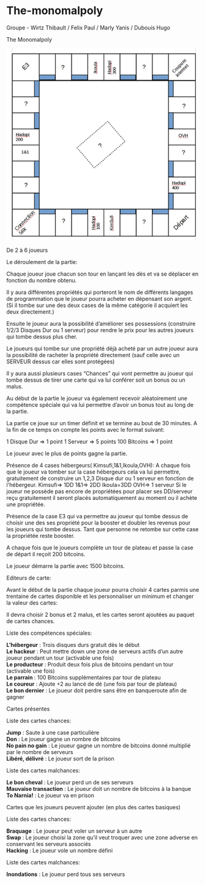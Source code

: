 ﻿# The-monomalpoly
Groupe - Wirtz Thibault / Felix Paul / Marly Yanis / Dubouis Hugo

The Monomalpoly

![Google logo](https://github.com/CIASIE-2018/The-monomalpoly/blob/master/image/plateau.jpg "Plateau du monomalpoly")

De 2 à 6 joueurs

Le déroulement de la partie:

Chaque joueur joue chacun son tour en lançant les dés et va se déplacer en fonction du nombre obtenu. 

Il y aura différentes propriétés qui porteront le nom de différents langages de programmation que le joueur pourra acheter en dépensant son argent. (Si il tombe sur une des deux cases de la même catégorie il acquiert les deux directement.)

Ensuite le joueur aura la possibilité d’améliorer ses possessions (construire 1/2/3 Disques Dur ou 1 serveur) pour rendre le prix pour les autres joueurs qui tombe dessus plus cher.

Le joueurs qui tombe sur une propriété déjà acheté par un autre joueur aura la possibilité de racheter la propriété directement (sauf celle avec un SERVEUR dessus car elles sont protégées)

Il y aura aussi plusieurs cases “Chances” qui vont permettre au joueur qui tombe dessus de tirer une carte qui va lui conférer soit un bonus ou un malus.

Au début de la partie le joueur va également recevoir aléatoirement une compétence spéciale qui va lui permettre d’avoir un bonus tout au long de la partie.

La partie ce joue sur un timer définit et se termine au bout de 30 minutes. A la fin de ce temps on compte les points avec le format suivant:

1 Disque Dur => 1 point
1 Serveur => 5 points
100 Bitcoins => 1 point

Le joueur avec le plus de points gagne la partie.

Présence de 4 cases hébergeurs( Kimsufi,1&1,Ikoula,OVH): A chaque fois que le joueur va tomber sur la case hébergeurs cela va lui permettre, gratuitement de construire un 1,2,3 Disque dur ou 1 serveur en fonction de l'hébergeur.
Kimsufi=> 1DD
1&1=> 2DD
Ikoula=3DD
OVH=> 1 serveur
Si le joueur ne possède pas encore de propriétées pour placer ses DD/serveur reçu gratuitement il seront placés automatiquement au moment ou il achète une propriétée.

Présence de la case E3 qui va permettre au joueur qui tombe dessus de choisir une des ses propriété pour la booster et doubler les revenus pour les joueurs qui tombe dessus.
Tant que personne ne retombe sur cette case la propriétée reste booster.

A chaque fois que le joueurs complète un tour de plateau et passe la case de départ il reçoit 200 bitcoins.

Le joueur démarre la partie avec 1500 bitcoins.


Editeurs de carte:

Avant le début de la partie chaque joueur pourra choisir 4 cartes parmis une trentaine de cartes disponible et les personnaliser un minimum et changer la valeur des cartes:

Il devra choisir 2 bonus et 2 malus, et les cartes seront ajoutées au paquet de cartes chances.


Liste des compétences spéciales:

<b>L’hébergeur</b> : Trois disques durs gratuit dès le début<br>
<b>Le hackeur</b> : Peut mettre down une zone de serveurs actifs d’un autre joueur pendant un tour (activable une fois)<br>
<b>Le producteur</b> : Produit deux fois plus de bitcoins pendant un tour (activable une fois)<br>
<b>Le parrain</b> : 100 Bitcoins supplémentaires par tour de plateau<br>
<b>Le coureur</b> : Ajoute +2 au lancé de dé (une fois par tour de plateau)<br>
<b>Le bon dernier</b> : Le joueur doit perdre sans être en banqueroute afin de gagner<br>



Cartes présentes


Liste des cartes chances:

<b>Jump</b> : Saute à une case particulière<br>
<b>Don</b> : Le joueur gagne un nombre de bitcoins<br>
<b>No pain no gain</b> : Le joueur gagne un nombre de bitcoins donné multiplié par le nombre de serveurs<br>
<b>Libéré, délivré</b> : Le joueur sort de la prison<br>

Liste des cartes malchances:

<b>Le bon cheval</b> : Le joueur perd un de ses serveurs<br>
<b>Mauvaise transaction</b> : Le joueur doit un nombre de bitcoins à la banque<br>
<b>To Narnia!</b> : Le joueur va en prison<br>



Cartes que les joueurs peuvent ajouter (en plus des cartes basiques)


Liste des cartes chances:

<b>Braquage</b> : Le joueur peut voler un serveur à un autre<br>
<b>Swap</b> : Le joueur choisi la zone qu’il veut troquer avec une zone adverse en conservant les serveurs associés<br>
<b>Hacking</b> : Le joueur vole un nombre défini<br>

Liste des cartes malchances:

<b>Inondations</b> : Le joueur perd tous ses serveurs<br>

